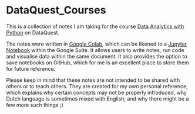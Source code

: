 # DataQuest_Courses

This is a collection of notes I am taking for the course [Data Analytics with Python](https://www.dataquest.io/path/data-analyst/) on DataQuest. 

The notes were written in [Google Colab](https://colab.research.google.com/notebooks/intro.ipynb), which can be likened to a [Jupyter Notebook](https://jupyter.org/) within the Google Suite. It allows users to write notes, run code and visualise data within the same document. It also provides the option to save notebooks on GitHub, which for me is an excellent place to store them for future reference.

Please keep in mind that these notes are not intended to be shared with others or to teach others. They are created for my own personal reference, which explains why certain concepts may not be properly introduced, why Dutch language is sometimes mixed with English, and why there might be a few more such things ;)
